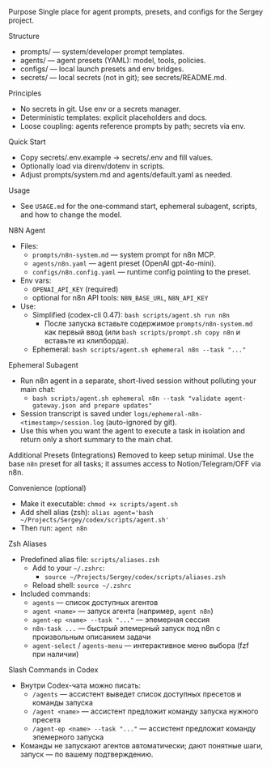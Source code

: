 Purpose
Single place for agent prompts, presets, and configs for the Sergey project.

Structure
- prompts/ — system/developer prompt templates.
- agents/ — agent presets (YAML): model, tools, policies.
- configs/ — local launch presets and env bridges.
- secrets/ — local secrets (not in git); see secrets/README.md.

Principles
- No secrets in git. Use env or a secrets manager.
- Deterministic templates: explicit placeholders and docs.
- Loose coupling: agents reference prompts by path; secrets via env.

Quick Start
- Copy secrets/.env.example → secrets/.env and fill values.
- Optionally load via direnv/dotenv in scripts.
- Adjust prompts/system.md and agents/default.yaml as needed.

Usage
- See `USAGE.md` for the one‑command start, ephemeral subagent, scripts, and how to change the model.

N8N Agent
- Files:
  - `prompts/n8n-system.md` — system prompt for n8n MCP.
  - `agents/n8n.yaml` — agent preset (OpenAI gpt-4o-mini).
  - `configs/n8n.config.yaml` — runtime config pointing to the preset.
- Env vars:
  - `OPENAI_API_KEY` (required)
  - optional for n8n API tools: `N8N_BASE_URL`, `N8N_API_KEY`
- Use:
  - Simplified (codex-cli 0.47): `bash scripts/agent.sh run n8n`
    - После запуска вставьте содержимое `prompts/n8n-system.md` как первый ввод (или `bash scripts/prompt.sh copy n8n` и вставьте из клипборда).
  - Ephemeral: `bash scripts/agent.sh ephemeral n8n --task "..."`

Ephemeral Subagent
- Run n8n agent in a separate, short-lived session without polluting your main chat:
  - `bash scripts/agent.sh ephemeral n8n --task "validate agent-gateway.json and prepare updates"`
- Session transcript is saved under `logs/ephemeral-n8n-<timestamp>/session.log` (auto-ignored by git).
- Use this when you want the agent to execute a task in isolation and return only a short summary to the main chat.

Additional Presets (Integrations)
Removed to keep setup minimal. Use the base `n8n` preset for all tasks; it assumes access to Notion/Telegram/OFF via n8n.

Convenience (optional)
- Make it executable: `chmod +x scripts/agent.sh`
- Add shell alias (zsh): `alias agent='bash ~/Projects/Sergey/codex/scripts/agent.sh'`
- Then run: `agent n8n`

Zsh Aliases
- Predefined alias file: `scripts/aliases.zsh`
  - Add to your `~/.zshrc`:
    - `source ~/Projects/Sergey/codex/scripts/aliases.zsh`
  - Reload shell: `source ~/.zshrc`
- Included commands:
  - `agents` — список доступных агентов
  - `agent <name>` — запуск агента (например, `agent n8n`)
  - `agent-ep <name> --task "..."` — эпемерная сессия
  - `n8n-task ...` — быстрый эпемерный запуск под n8n с произвольным описанием задачи
  - `agent-select` / `agents-menu` — интерактивное меню выбора (fzf при наличии)

Slash Commands in Codex
- Внутри Codex-чата можно писать:
  - `/agents` — ассистент выведет список доступных пресетов и команды запуска
  - `/agent <name>` — ассистент предложит команду запуска нужного пресета
  - `/agent-ep <name> --task "..."` — ассистент предложит команду эпемерного запуска
- Команды не запускают агентов автоматически; дают понятные шаги, запуск — по вашему подтверждению.
